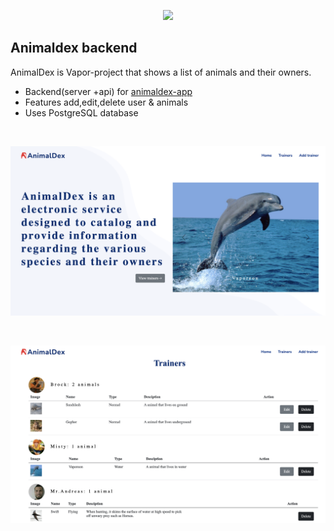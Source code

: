 <p align="center"><a href="https://laravel.com" target="_blank"><img src="https://www.hackingwithswift.com/uploads/vapor.png" width="200"></a></p>


## Animaldex backend
AnimalDex is Vapor-project that shows a list of animals and their owners.
* Backend(server +api) for [animaldex-app](https://github.com/ada024/animaldex-app)
* Features  add,edit,delete user & animals
* Uses PostgreSQL database


<br>
</p>
 <img src="https://github.com/ada024/animaldex-backend/blob/master/screenshot/home.png" width=768  >
<p> 
 <br>


</p>
 <img src="https://github.com/ada024/animaldex-backend/blob/master/screenshot/trainers.png" width=768  >
<p> 
